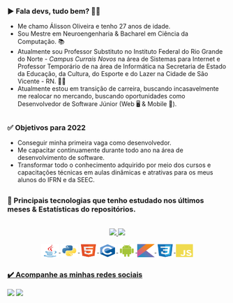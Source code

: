 ### ▶️ Fala devs, tudo bem? 👋😎
- Me chamo Álisson Oliveira e tenho 27 anos de idade. 
- Sou Mestre em Neuroengenharia & Bacharel em Ciência da Computação. 📚
- Atualmente sou Professor Substituto no Instituto Federal do Rio Grande do Norte - *Campus Currais Novos* na área de Sistemas para Internet e Professor Temporário de na área de Informática na Secretaria de Estado da Educação, da Cultura, do Esporte e do Lazer na Cidade de São Vicente - RN. 👨‍🏫
- Atualmente estou em transição de carreira, buscando incasavelmente me realocar no mercando, buscando oportunidades como Desenvolvedor de Software Júnior (Web 🖥️ & Mobile 📲). 

##

### ✅ Objetivos para 2022
- Conseguir minha primeira vaga como desenvolvedor.
- Me capacitar continuamente durante todo ano na área de desenvolvimento de software.
- Transformar todo o conhecimento adquirido por meio dos cursos e capacitações técnicas em aulas dinâmicas e atrativas para os meus alunos do IFRN e da SEEC.

## 
### 🧠 Principais tecnologias que tenho estudado nos últimos meses & Estatísticas do repositórios.
<br>
<div align="center">
  <a href="https://github.com/dev-alissonalves">
  <img height="180em" src="https://github-readme-stats.vercel.app/api?username=dev-alissonalves&show_icons=true&theme=highcontrast&include_all_commits=true&count_private=true"/>
  <img height="180em" src="https://github-readme-stats.vercel.app/api/top-langs/?username=dev-alissonalves&layout=compact&langs_count=7&theme=highcontrast"/>
</div>
  
  <div style="display: inline_block" align="center"><br>
  <img align="center" alt="Dev-AlissonAlves-JAVA" height="30" width="40" src="https://github.com/devicons/devicon/blob/master/icons/java/java-original.svg">
  <img align="center" alt="Dev-AlissonAlves-PYTHON" height="30" width="40" src="https://raw.githubusercontent.com/devicons/devicon/master/icons/python/python-original.svg">
  <img align="center" alt="Dev-AlissonAlves-HTML" height="30" width="40" src="https://raw.githubusercontent.com/devicons/devicon/master/icons/html5/html5-original.svg">
  <img align="center" alt="Dev-AlissonAlves-C" height="30" width="40" src="https://github.com/devicons/devicon/blob/master/icons/c/c-original.svg">
  <img align="center" alt="Dev-AlissonAlves-ANDROID" height="30" width="40" src="https://github.com/devicons/devicon/blob/master/icons/android/android-original.svg">
  <img align="center" alt="Dev-AlissonAlves-KOTLIN" height="30" width="40" src="https://github.com/devicons/devicon/blob/master/icons/kotlin/kotlin-original.svg">
  <img align="center" alt="Dev-AlissonAlves-CSS" height="30" width="40" src="https://github.com/devicons/devicon/blob/master/icons/css3/css3-original.svg">
  <img align="center" alt="Dev-AlissonAlves-JS" height="30" width="40" src="https://raw.githubusercontent.com/devicons/devicon/master/icons/javascript/javascript-plain.svg">
</div>
  
  ##
  
### ✔️ Acompanhe as minhas redes sociais
<div> 
  <a href="https://www.linkedin.com/in/dev-alissonalves/" target="_blank"><img src="https://img.shields.io/badge/-LinkedIn-%230077B5?style=for-the-badge&logo=linkedin&logoColor=white" target="_blank"></a> 
  <a href="https://www.instagram.com/alissonoliveiraof/" target="_blank"><img src="https://img.shields.io/badge/Instagram-E4405F?style=for-the-badge&logo=instagram&logoColor=white" target="_blank"></a> 
</div>
